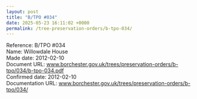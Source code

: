 ```yaml
---
layout: post
title: "B/TPO #034"
date: 2025-05-23 16:11:02 +0000
permalink: /tree-preservation-orders/b-tpo-034/
---
```


Reference:	B/TPO #034 <br/>
Name: Willowdale House<br/>
Made date: 2012-02-10<br/>
Document URL: www.borchester.gov.uk/trees/preservation-orders/b-tpo/034/b-tpo-034.pdf<br/>
Confirmed date: 2012-02-10<br/>
Documentation URL: www.borchester.gov.uk/trees/preservation-orders/b-tpo/034/<br/>
